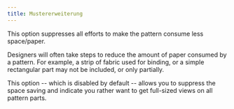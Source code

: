 ```yaml
---
title: Mustererweiterung
---
```


This option suppresses all efforts to make the pattern consume less space/paper.

Designers will often take steps to reduce the amount of paper consumed by a pattern.  For example, a strip of fabric used for binding, or a simple rectangular part may not be included, or only partially.

This option -- which is disabled by default -- allows you to suppress the space saving and indicate you rather want to get full-sized views on all pattern parts.




